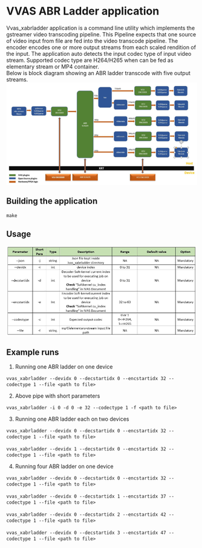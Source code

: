 # VVAS ABR Ladder application
Vvas_xabrladder application is a command line utility which implements the gstreamer video transcoding pipeline. This Pipeline expects that one source of video input from file are fed into the video transcode pipeline. The encoder encodes one or more output streams from each scaled rendition of the input. The application auto detects the input codec type of input video stream. Supported codec type are H264/H265 when can be fed as elementary stream or MP4 container.     
Below is block diagram showing an ABR ladder transcode with five output streams. 
<img src = "./images/application.JPG" align = "center">

## Building the application
```
make
```

## Usage
<img src = "./images/usage.JPG" align = "center">

## Example runs
1. Running one ABR ladder on one device
```
vvas_xabrladder --devidx 0 --decstartidx 0 --encstartidx 32 --codectype 1 --file <path to file>
```
2. Above pipe with short parameters
```
vvas_xabrladder -i 0 -d 0 -e 32 --codectype 1 -f <path to file>
```

3. Running one ABR ladder each on two devices
```
vvas_xabrladder --devidx 0 --decstartidx 0 --encstartidx 32 --codectype 1 --file <path to file>

vvas_xabrladder --devidx 1 --decstartidx 0 --encstartidx 32 --codectype 1 --file <path to file>
```

4. Running four ABR ladder on one device
```
vvas_xabrladder --devidx 0 --decstartidx 0 --encstartidx 32 --codectype 1 --file <path to file>

vvas_xabrladder --devidx 0 --decstartidx 1 --encstartidx 37 --codectype 1 --file <path to file>

vvas_xabrladder --devidx 0 --decstartidx 2 --encstartidx 42 --codectype 1 --file <path to file>

vvas_xabrladder --devidx 0 --decstartidx 3 --encstartidx 47 --codectype 1 --file <path to file>
```


